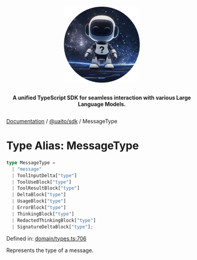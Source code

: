 <div style="display:flex; flex-direction:column; align-items:center;">
<p align="center">
  <img src="../UAITO.png" alt="UAITO Logo" width="200"/>
</p>

<p align="center">
  <strong>A unified TypeScript SDK for seamless interaction with various Large Language Models.</strong>
</p>
</div>

[Documentation](README.md) / [@uaito/sdk](@uaito.sdk.md) / MessageType

# Type Alias: MessageType

```ts
type MessageType = 
  | "message"
  | ToolInputDelta["type"]
  | ToolUseBlock["type"]
  | ToolResultBlock["type"]
  | DeltaBlock["type"]
  | UsageBlock["type"]
  | ErrorBlock["type"]
  | ThinkingBlock["type"]
  | RedactedThinkingBlock["type"]
  | SignatureDeltaBlock["type"];
```

Defined in: [domain/types.ts:706](https://github.com/elribonazo/uaito/blob/c7b2ced04f8aaf4fc185f81a7ea7b043c4f14fd3/packages/sdk/src/domain/types.ts#L706)

Represents the type of a message.
